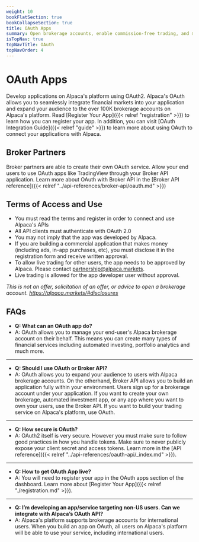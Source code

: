 ```yaml
---
weight: 10
bookFlatSection: true
bookCollapseSection: true
title: OAuth Apps
summary: Open brokerage accounts, enable commission-free trading, and manage the ongoing user experience with Alpaca Broker API
isTopNav: true
topNavTitle: OAuth
topNavOrder: 4
---
```


# OAuth Apps

Develop applications on Alpaca's platform using OAuth2. Alpaca's OAuth allows you to seamlessly integrate financial markets into your application and expand your audience to the over 100K brokerage accounts on Alpaca's platform. Read [Register Your App]({{< relref "registration" >}}) to learn how you can register your app. In addition, you can visit [OAuth Integration Guide]({{< relref "guide" >}}) to learn more about using OAuth to connect your applications with Alpaca.

## Broker Partners

Broker partners are able to create their own OAuth service. Allow your end users to use OAuth apps like TradingView through your Broker API application. Learn more about OAuth with Broker API in the [Broker API reference]({{< relref "../api-references/broker-api/oauth.md" >}})

## Terms of Access and Use

* You must read the terms and register in order to connect and use Alpaca's APIs
* All API clients must authenticate with OAuth 2.0
* You may not imply that the app was developed by Alpaca.
* If you are building a commercial application that makes money (including ads, in-app purchases, etc), you must disclose it in the registration form and receive written approval.
* To allow live trading for other users, the app needs to be approved by Alpaca. Please contact partnership@alpaca.markets.
* Live trading is allowed for the app developer user without approval.

*This is not an offer, solicitation of an offer, or advice to open a brokerage account. https://alpaca.markets/#disclosures*

## FAQs



- **Q: What can an OAuth app do?**
- A: OAuth allows you to manage your end-user's Alpaca brokerage account on their behalf. This means you can create many types of financial services including automated investing, portfolio analytics and much more.


----

- **Q: Should I use OAuth or Broker API?**
- A: OAuth allows you to expand your audience to users with Alpaca brokerage accounts. On the otherhand, Broker API allows you to build an application fully within your environment. Users sign up for a brokerage account under your application. If you want to create your own brokerage, automated investment app, or any app where you want to own your users, use the Broker API. If you want to build your trading service on Alpaca's platform, use OAuth.

----

- **Q: How secure is OAuth?**
- A: OAuth2 itself is very secure. However you must make sure to follow good practices in how you handle tokens. Make sure to never publicly expose your client secret and access tokens. Learn more in the [API reference]({{< relref "../api-references/oauth-api/_index.md" >}}).

----

- **Q: How to get OAuth App live?**
- A: You will need to register your app in the OAuth apps section of the dashboard. Learn more about [Register Your App]({{< relref "./registration.md" >}}).

----

- **Q: I’m developing an app/service targeting non-US users. Can we integrate with Alpaca’s OAuth API?**
- A: Alpaca's platform supports brokerage accounts for international users. When you build an app on OAuth, all users on Alpaca's platform will be able to use your service, including international users.




